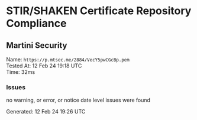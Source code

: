# STIR/SHAKEN Certificate Repository Compliance

## Martini Security

Name: `https://p.mtsec.me/2884/VecY5pwCGcBp.pem`\
Tested At: 12 Feb 24 19:18 UTC\
Time: 32ms

### Issues

no warning, or error, or notice date level issues were found

Generated: 12 Feb 24 19:26 UTC